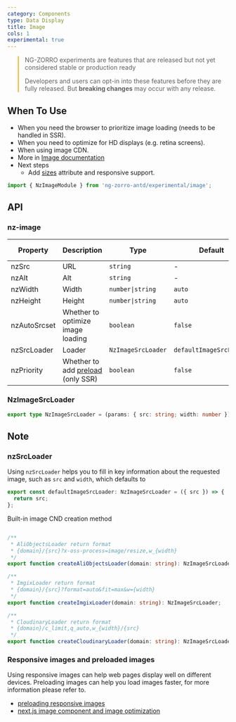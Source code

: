 ```yaml
---
category: Components
type: Data Display
title: Image
cols: 1
experimental: true
---
```


<blockquote style="border-color: #faad14;">
<p>NG-ZORRO experiments are features that are released but not yet considered stable or production ready</p>
<p>Developers and users can opt-in into these features before they are fully released. But <strong>breaking changes</strong> may occur with any release.</p>
</blockquote>

## When To Use

- When you need the browser to prioritize image loading (needs to be handled in SSR).
- When you need to optimize for HD displays (e.g. retina screens).
- When using image CDN.
- More in [Image documentation](/components/image)
- Next steps
  * Add [sizes](https://developer.mozilla.org/en-US/docs/Web/HTML/Element/img#attr-sizes) attribute and responsive support.

```ts
import { NzImageModule } from 'ng-zorro-antd/experimental/image';
```

## API

### nz-image

| Property | Description | Type | Default | Global Config |
| --- | --- | --- | --- | --- |
|nzSrc | URL | `string` | - | |
|nzAlt | Alt | `string` | - | |
|nzWidth | Width | `number\|string` | `auto` | |
|nzHeight | Height | `number\|string` | `auto` | |
|nzAutoSrcset | Whether to optimize image loading | `boolean` | `false` | ✅ |
|nzSrcLoader | Loader | `NzImageSrcLoader` | `defaultImageSrcLoader` | ✅ |
|nzPriority | Whether to add [preload](https://developer.mozilla.org/en-US/docs/Web/HTML/Preloading_content) (only SSR)  | `boolean` | `false` | ✅ |

### NzImageSrcLoader

```ts
export type NzImageSrcLoader = (params: { src: string; width: number }) => string;
```

## Note

### nzSrcLoader

Using `nzSrcLoader` helps you to fill in key information about the requested image, such as `src` and `width`, which defaults to
```ts
export const defaultImageSrcLoader: NzImageSrcLoader = ({ src }) => {
  return src;
};
```
Built-in image CND creation method

```ts

/**
 * AliObjectsLoader return format
 * {domain}/{src}?x-oss-process=image/resize,w_{width}
 */
export function createAliObjectsLoader(domain: string): NzImageSrcLoader;

/**
 * ImgixLoader return format
 * {domain}/{src}?format=auto&fit=max&w={width}
 */
export function createImgixLoader(domain: string): NzImageSrcLoader;

/**
 * CloudinaryLoader return format
 * {domain}/c_limit,q_auto,w_{width}/{src}
 */
export function createCloudinaryLoader(domain: string): NzImageSrcLoader;
```


### Responsive images and preloaded images

Using responsive images can help web pages display well on different devices. Preloading images can help you load images faster, for more information please refer to.
- [preloading responsive images](https://web.dev/preload-responsive-images/)
- [next.js image component and image optimization](https://nextjs.org/docs/basic-features/image-optimization)